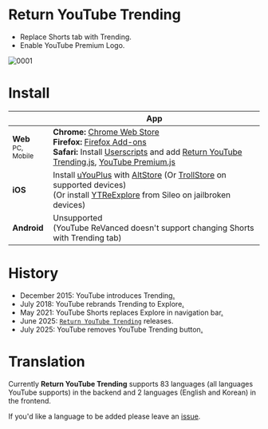 # Return YouTube Trending

- Replace Shorts tab with Trending.
- Enable YouTube Premium Logo.

![0001](https://github.com/user-attachments/assets/9502d734-2a7c-45f4-a218-66fbfaf6fd02)

# Install
|  |    App |
|---|---|
| **Web**<br><sub>PC, Mobile</sub> | **Chrome:** [Chrome Web Store](https://chromewebstore.google.com/detail/return-youtube-trending/apcbkpnopnnjaegbhnmcimmnlmmbolai)<br>**Firefox:** [Firefox Add-ons](https://addons.mozilla.org/firefox/addon/return-youtube-trending/)<br>**Safari:** Install [Userscripts](https://apps.apple.com/app/userscripts/id1463298887) and add [Return YouTube Trending.js](https://raw.githubusercontent.com/Dr-Sauce/ReturnYouTubeTrending/refs/heads/main/Return%20YouTube%20Trending.js), [YouTube Premium.js](https://raw.githubusercontent.com/Dr-Sauce/ReturnYouTubeTrending/refs/heads/main/YouTube%20Premium.js) |
| **iOS** | Install [uYouPlus](https://github.com/qnblackcat/uYouPlus) with [AltStore](https://altstore.io/) (Or [TrollStore](https://ios.cfw.guide/installing-trollstore/) on supported devices)<br>(Or install [YTReExplore](https://www.ios-repo-updates.com/repository/poomsmart/package/com.ps.ytreexplore/) from Sileo on jailbroken devices) |
| **Android** | Unsupported<br>(YouTube ReVanced doesn't support changing Shorts with Trending tab) |

# History
- December 2015: YouTube introduces Trending[.](https://blog.youtube/culture-and-trends/youtube-rewind-2015/)
- July 2018: YouTube rebrands Trending to Explore[.](https://support.google.com/youtube/thread/33277848)
- May 2021: YouTube Shorts replaces Explore in navigation bar[.](https://support.google.com/youtube/thread/102762882/shorts-beta-u-s-expansion-important-updates-for-shorts-creators?hl=en&msgid=108706677)
- June 2025: [`Return YouTube Trending`](https://returnyoutubetrending.github.io/) releases.
- July 2025: YouTube removes YouTube Trending button[.](https://support.google.com/youtube/thread/356702168/changes-to-discovering-trending-content-on-youtube)

# Translation
Currently **Return YouTube Trending** supports 83 languages (all languages YouTube supports) in the backend and 2 languages (English and Korean) in the frontend. 

If you'd like a language to be added please leave an [issue](https://github.com/Dr-Sauce/ReturnYouTubeTrending/issues/new/choose).
